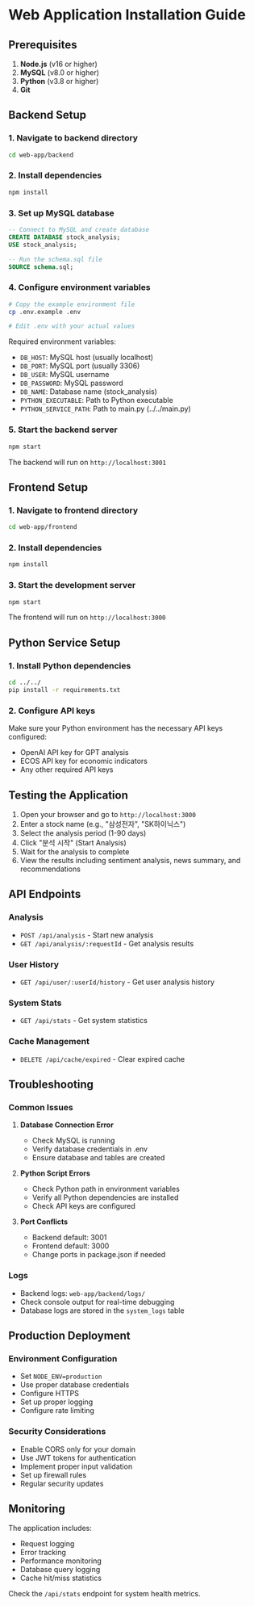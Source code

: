 # Web Application Installation Guide

## Prerequisites

1. **Node.js** (v16 or higher)
2. **MySQL** (v8.0 or higher)
3. **Python** (v3.8 or higher)
4. **Git**

## Backend Setup

### 1. Navigate to backend directory
```bash
cd web-app/backend
```

### 2. Install dependencies
```bash
npm install
```

### 3. Set up MySQL database
```sql
-- Connect to MySQL and create database
CREATE DATABASE stock_analysis;
USE stock_analysis;

-- Run the schema.sql file
SOURCE schema.sql;
```

### 4. Configure environment variables
```bash
# Copy the example environment file
cp .env.example .env

# Edit .env with your actual values
```

Required environment variables:
- `DB_HOST`: MySQL host (usually localhost)
- `DB_PORT`: MySQL port (usually 3306)
- `DB_USER`: MySQL username
- `DB_PASSWORD`: MySQL password
- `DB_NAME`: Database name (stock_analysis)
- `PYTHON_EXECUTABLE`: Path to Python executable
- `PYTHON_SERVICE_PATH`: Path to main.py (../../main.py)

### 5. Start the backend server
```bash
npm start
```

The backend will run on `http://localhost:3001`

## Frontend Setup

### 1. Navigate to frontend directory
```bash
cd web-app/frontend
```

### 2. Install dependencies
```bash
npm install
```

### 3. Start the development server
```bash
npm start
```

The frontend will run on `http://localhost:3000`

## Python Service Setup

### 1. Install Python dependencies
```bash
cd ../../
pip install -r requirements.txt
```

### 2. Configure API keys
Make sure your Python environment has the necessary API keys configured:
- OpenAI API key for GPT analysis
- ECOS API key for economic indicators
- Any other required API keys

## Testing the Application

1. Open your browser and go to `http://localhost:3000`
2. Enter a stock name (e.g., "삼성전자", "SK하이닉스")
3. Select the analysis period (1-90 days)
4. Click "분석 시작" (Start Analysis)
5. Wait for the analysis to complete
6. View the results including sentiment analysis, news summary, and recommendations

## API Endpoints

### Analysis
- `POST /api/analysis` - Start new analysis
- `GET /api/analysis/:requestId` - Get analysis results

### User History
- `GET /api/user/:userId/history` - Get user analysis history

### System Stats
- `GET /api/stats` - Get system statistics

### Cache Management
- `DELETE /api/cache/expired` - Clear expired cache

## Troubleshooting

### Common Issues

1. **Database Connection Error**
   - Check MySQL is running
   - Verify database credentials in .env
   - Ensure database and tables are created

2. **Python Script Errors**
   - Check Python path in environment variables
   - Verify all Python dependencies are installed
   - Check API keys are configured

3. **Port Conflicts**
   - Backend default: 3001
   - Frontend default: 3000
   - Change ports in package.json if needed

### Logs

- Backend logs: `web-app/backend/logs/`
- Check console output for real-time debugging
- Database logs are stored in the `system_logs` table

## Production Deployment

### Environment Configuration
- Set `NODE_ENV=production`
- Use proper database credentials
- Configure HTTPS
- Set up proper logging
- Configure rate limiting

### Security Considerations
- Enable CORS only for your domain
- Use JWT tokens for authentication
- Implement proper input validation
- Set up firewall rules
- Regular security updates

## Monitoring

The application includes:
- Request logging
- Error tracking
- Performance monitoring
- Database query logging
- Cache hit/miss statistics

Check the `/api/stats` endpoint for system health metrics.
